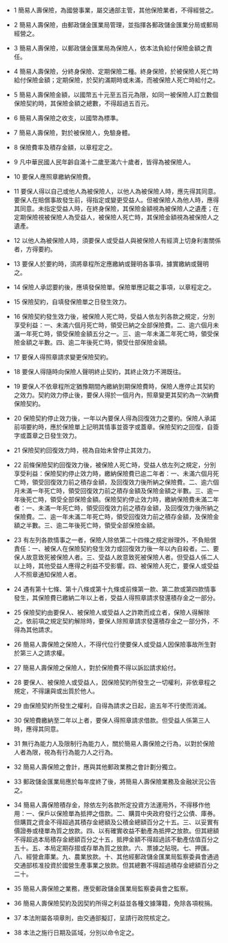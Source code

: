 * 1 簡易人壽保險，為國營事業，屬交通部主管，其他保險業者，不得經營之。

* 2 簡易人壽保險，由郵政儲金匯業局管理，並指揮各郵政儲金匯業分局或郵局經營之。

* 3 簡易人壽保險，以郵政儲金匯業局為保險人，依本法負給付保險金額之責任。

* 4 簡易人壽保險，分終身保險、定期保險二種。終身保險，於被保險人死亡時給付保險金額；定期保險，於契約滿期時或未滿，而被保險人死亡時給付之。

* 5 簡易人壽保險金額，以國幣五十元至五百元為限，如同一被保險人訂立數個保險契約時，其保險金額之總數，不得超過五百元。

* 6 簡易人壽保險之收支，以國幣為標準。

* 7 簡易人壽保險，對於被保險人，免驗身體。

* 8 保險費率及積存金額，以章程定之。

* 9 凡中華民國人民年齡自滿十二歲至滿六十歲者，皆得為被保險人。

* 10 要保人應照章繳納保險費。

* 11 要保人得以自己或他人為被保險人，以他人為被保險人時，應先得其同意。要保人在賠償事故發生前，得指定或變更受益人。但被保險人為他人時，應得其同意。未指定受益人時，在終身保險，其保險金額視為被保險人之遺產；在定期保險視被保險人為受益人，被保險人死亡時，其保險金額視為被保險人之遺產。

* 12 以他人為被保險人時，須要保人或受益人與被保險人有經濟上切身利害關係者，方得要約。

* 13 要保人於要約時，須將章程所定應繳納或聲明各事項，據實繳納或聲明之。

* 14 保險人承認要約後，應填發保險單。保險單應記載之事項，以章程定之。

* 15 保險契約，自填發保險單之日發生效力。

* 16 保險契約發生效力後，被保險人死亡時，受益人依左列各款之規定，分別享受利益：一、未滿六個月死亡時，領受已納之全部保險費。二、逾六個月未滿一年死亡時，領受保險金額五分之一。三、逾一年未滿二年死亡時，領受保險金額之半數。四、逾二年後死亡時，領受仕部保險金額。

* 17 要保人得照章請求變更保險契約。

* 18 要保人得隨時向保險人聲明終止契約，其終止效力不溯既往。

* 19 要保人不依章程所定猶豫期間內繳納到期保險費時，保險人應停止其契約之效力。契約效力停止後，要保人得於一個月內，照章變更其契約為一次納費保險契約。

* 20 保險契約停止效力後，一年以內要保人得為回復效力之要約。保險人承諾前項要約時，應於保險單上記明其情事並簽字或蓋章。保險契約之回復，自簽字或蓋章之日發生效力。

* 21 保險契約回復效力時，視為自始未曾停止其效力。

* 22 前條保險契約回復效力後，被保險人死亡時，受益人依左列之規定，分別享受利益：保險契約停止效力時，繳納保險費已逾二年者：一、未滿六個月死亡時，領受回復效力前之積存金額，及回復效力後所納之保險費。二、逾六個月未滿一年死亡時，領受回復效力前之積存金額及保險金額之半數。三、逾一年後死亡時，領受全部保險金額。保險契約停止效力時，繳納保險費未滿二年者：一、未滿一年死亡時，領受回復效力前之積存金額，及回復效力後所納之保險費。二、逾一年未滿二年死亡時，領受回復效力前之積存金額，及保險金額之半數。三、逾二年後死亡時，領受全部保險金額。

* 23 有左列各款情事之一者，保險人除依第二十四條之規定辦理外，不負賠償責任：一、被保人在保險契約發生效力或回復效力後一年以內自殺者。二、要保人故意致死被保險人者。三、受益人故意致死被保險人者。但受益人係二人以上時，其他受益人應得之利益不受影響。四、被保險人死亡，要保人或受益人不照章通知保險人者。

* 24 遇有第十七條、第十八條或第十九條或前條第一款、第二款或第四款情事發生，其保險費已繳納二年以上者，受益人得照章請求發還積存金之一部分。

* 25 保險契約由要保人、被保險人或受益人之詐欺而成立者，保險人得解除之。依前項之規定契約解除時，要保人除照章請求發還積存金之一部分外，不得為其他請求。

* 26 簡易人壽保險之保險人，不得代位行使要保人或受益人因保險事故所生對於第三人之請求權。

* 27 簡易人壽保險之保險人，對於保險費不得以訴訟請求給付。

* 28 要保人、被保險人或受益人，因保險契約所發生之一切權利，非依章程之規定，不得讓與或出質於他人。

* 29 由保險契約所發生之權利，自得為請求之日起，逾五年不行使而消滅。

* 30 保險費繳納至二年以上者，要保人得照章請求借款。但受益人係第三人時，應得其同意。

* 31 無行為能力人及限制行為能力人，關於簡易人壽保險之行為，以對於保險人者為限，視為有行為能力人之行為。

* 32 簡易人壽保險之會計，應與其他郵政業務之會計劃分獨立。

* 33 郵政儲金匯業局應於每年度終了後，將簡易人壽保險業務及金融狀況公告之。

* 34 簡易人壽保險積存金，除依左列各款所定投資方法運用外，不得移作他用：一、保戶以保險單為抵押之借款。二、購買中央政府發行之公債、庫券。但購買之資金不得超過其積存金總額及公積金總額百分之十五。三、以妥實有價證券或棧單為質之放款。四、以有確實收益不動產為抵押之放款。但其總額不得超過本局積存金總額百分之十五，抵押金額不得超過該不動產估值百分之五十。五、本局定期存摺或存單為質之放款。六、票據之貼現。七、押匯。八、經營倉庫業。九、農業放款。十、其他經郵政儲金匯業局監察委員會通過交通部核准投資於國營生產事業之放款。但其總數不得超過積存金總額百分之二十。

* 35 簡易人壽保險之業務，應受郵政儲金匯業局監察委員會之監察。

* 36 簡易人壽保險契約及因契約所得之利益並各種文據簿籍，免除各項稅捐。

* 37 本法附屬各項章則，由交通部擬訂，呈請行政院核定之。

* 38 本法之施行日期及區域，分別以命令定之。

